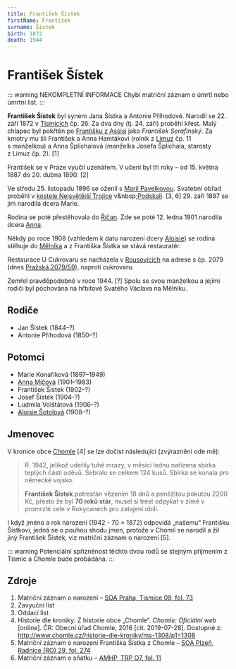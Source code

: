 ```yaml
---
title: František Šístek
firstName: František
surname: Šístek
birth: 1872
death: 1944
---
```

# František Šístek

::: warning NEKOMPLETNÍ INFORMACE
Chybí matriční záznam o úmrtí nebo úmrtní list.
:::

**František Šístek** byl synem Jana Šístka a Antonie Příhodové. Narodil se 22. září 1872 v [Tismicích](https://cs.wikipedia.org/wiki/Tismice) čp. 26. Za dva dny (tj. 24. září) proběhl křest. Malý chlapec byl pokřtěn po [Františku z Assisi](https://cs.wikipedia.org/wiki/Franti%C5%A1ek_z_Assisi) jako *František Serafinský*. Za kmotry mu šli František a Anna Hamtákovi (rolník z [Limuz](https://cs.wikipedia.org/wiki/Limuzy) čp. 11 s&nbsp;manželkou) a Anna Šplíchalová (manželka Josefa Šplíchala, starosty z&nbsp;Limuz čp. 2). [1]

František se v Praze vyučil uzenářem. V učení byl tři roky – od 15. května 1887 do 20. dubna 1890. [2]

<Photo src="SCAN0015.jpg" alt="František Šístek (nedatováno, Praha)" size="md" />

Ve středu 25. listopadu 1896 se oženil s&nbsp;[Marií Pavelkovou](pavelkova-marie-1872.md). Svatební obřad proběhl v [kostele Nejsvětější Trojice](https://cs.wikipedia.org/wiki/Kostel_Nejsv%C4%9Bt%C4%9Bj%C5%A1%C3%AD_Trojice_(Praha,_Trojick%C3%A1_ulice)) v&nbsp;[Podskalí](https://cs.wikipedia.org/wiki/Podskal%C3%AD_(Praha)). [3, 6] 29. září 1897 se jim narodila dcera Marie.

Rodina se poté přestěhovala do [Říčan](https://cs.wikipedia.org/wiki/%C5%98%C3%AD%C4%8Dany). Zde se poté 12. ledna 1901 narodila dcera [Anna](sistkova-anna-1901.md).

Někdy po roce 1908 (vzhledem k datu narození dcery [Aloisie](sistkova-aloisie-1908.md)) se rodina stěhuje do [Mělníka](https://cs.wikipedia.org/wiki/M%C4%9Bln%C3%ADk) a z&nbsp;Františka Šístka se stává restauratér.

<Photo src="sistek-frantisek.jpg" alt="František Šístek (nedatováno)" size="md" />

Restaurace U Cukrovaru se nacházela v [Rousovicích](https://cs.wikipedia.org/wiki/Rousovice) na adrese s čp. 2079 (dnes [Pražská 2079/59](https://goo.gl/maps/Tt1jALNJgpswHNSB6)), naproti cukrovaru.

<Photo src="img_0507.jpg" alt="Restaurace U Cukrovaru (1930)" />

<Photo src="sistek-frantisek-1939.jpg" alt="František Šístek (1939)" size="md" />

Zemřel pravděpodobně v roce 1944. [?] Spolu se svou manželkou a jejími rodiči byl pochována na hřbitově Svatého Václava na Mělníku.

## Rodiče

* Jan Šístek (1844–?)
* Antonie Příhodová (1850–?)

## Potomci

* Marie Konaříková (1897–1949)
* [Anna Míčová](sistkova-anna-1901.md) (1901–1983)
* František Šístek (1902–?)
* Josef Šístek (1904-?)
* Ludmila Volštátová (1906–?)
* [Aloisie Šotolová](sistkova-aloisie-1908.md) (1908–?)

## Jmenovec

V kronice obce [Chomle](https://cs.wikipedia.org/wiki/Chomle) [4] se lze dočíst následující (zvýraznění ode mě):

> R. 1942, jelikož udeřily tuhé mrazy, v měsíci lednu nařízena sbírka teplých částí oděvů. Sebralo se celkem 124 kusů. Sbírka se konala pro německé vojsko.
>
> **František Šístek** potrestán vězením 18 dnů a peněžitou pokutou 2200 Kč, přesto že byl **70 roků stár**, musel si trest odpykat v zimě v promrzlé cele v Rokycanech pro zatajení obilí.

I když jméno a rok narození (1942 - 70 = 1872) odpovídá „našemu“ Františku Šístkovi, jedná se o pouhou shodu jmen, protože v Chomli se narodil a žil jiný František Šístek, viz matriční záznam o narození [5].

::: warning
Potenciální spřízněnost těchto dvou rodů se stejným příjmením z Tismic a Chomle bude probádána.
:::

## Zdroje

1. Matriční záznam o narození – [SOA Praha, Tismice 09, fol. 73](http://ebadatelna.soapraha.cz/d/10393/74)
2. Zavyuční list
3. Oddací list
4. Historie dle kroniky: Z historie obce „Chomle“. *Chomle: Oficiální web* \[online]. ČR: Obecní úřad Chomle, 2016 \[cit. 2019-07-28]. Dostupné z: <http://www.chomle.cz/historie-dle-kroniky/ms-1308/p1=1308>
5. Matriční záznam o narození Františka Šístka z Chomle – [SOA Plzeň, Radnice (RO) 29, fol. 274](http://www.portafontium.eu/iipimage/30067815/radnice-ro-29_2770-n)
6. Matriční záznam o sňatku – [AMHP, TRP O7, fol. 11](http://katalog.ahmp.cz/pragapublica/permalink?xid=1F1A863F451F4D62890D7A0D83926838&scan=15#scan15)